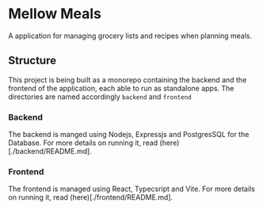 # Mellow Meals

A application for managing grocery lists and recipes when planning meals.

## Structure
This project is being built as a monorepo containing the backend and the frontend of the application, each able to run as standalone apps. The directories are named accordingly `backend` and `frontend`

### Backend

The backend is manged using Nodejs, Expressjs and PostgresSQL for the Database. For more details on running it, read (here)[./backend/README.md].
### Frontend

The frontend is managed using React, Typecsript and Vite. For more details on running it, read (here)[./frontend/README.md].